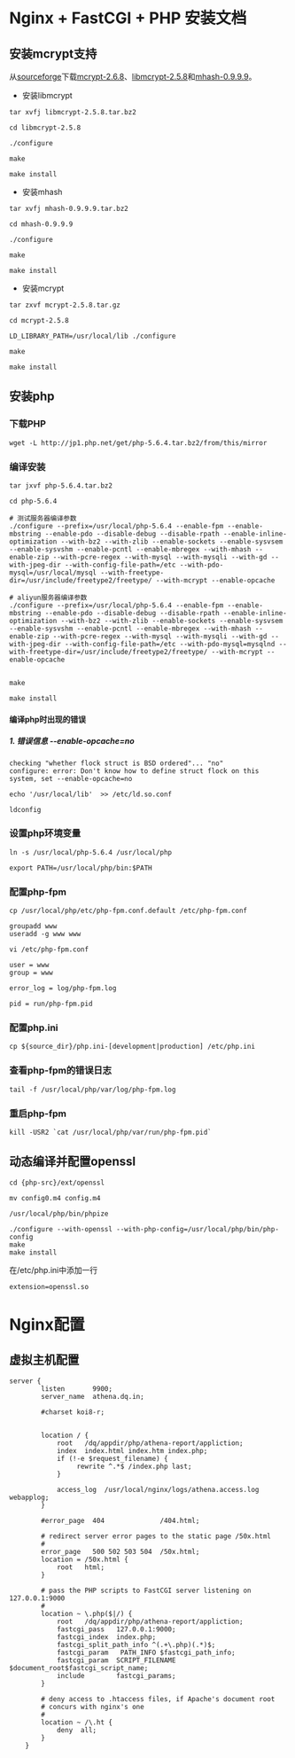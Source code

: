 # Nginx + FastCGI + PHP 安装文档

## 安装mcrypt支持


从[sourceforge](http://sourceforge.net/)下载[mcrypt-2.6.8](http://sourceforge.net/projects/mcrypt/files/MCrypt/2.6.8/)、[libmcrypt-2.5.8](http://sourceforge.net/projects/mcrypt/files/Libmcrypt/2.5.8/)和[mhash-0.9.9.9](http://sourceforge.net/projects/mhash/files/mhash/0.9.9.9/)。

* 安装libmcrypt

```
tar xvfj libmcrypt-2.5.8.tar.bz2 

cd libmcrypt-2.5.8

./configure

make 

make install
```

* 安装mhash

```
tar xvfj mhash-0.9.9.9.tar.bz2

cd mhash-0.9.9.9

./configure

make 

make install
```

* 安装mcrypt

```
tar zxvf mcrypt-2.5.8.tar.gz

cd mcrypt-2.5.8

LD_LIBRARY_PATH=/usr/local/lib ./configure

make

make install
```

## 安装php

### 下载PHP

```
wget -L http://jp1.php.net/get/php-5.6.4.tar.bz2/from/this/mirror
```

### 编译安装

```
tar jxvf php-5.6.4.tar.bz2 

cd php-5.6.4 

# 测试服务器编译参数
./configure --prefix=/usr/local/php-5.6.4 --enable-fpm --enable-mbstring --enable-pdo --disable-debug --disable-rpath --enable-inline-optimization --with-bz2 --with-zlib --enable-sockets --enable-sysvsem --enable-sysvshm --enable-pcntl --enable-mbregex --with-mhash --enable-zip --with-pcre-regex --with-mysql --with-mysqli --with-gd --with-jpeg-dir --with-config-file-path=/etc --with-pdo-mysql=/usr/local/mysql --with-freetype-dir=/usr/include/freetype2/freetype/ --with-mcrypt --enable-opcache

# aliyun服务器编译参数
./configure --prefix=/usr/local/php-5.6.4 --enable-fpm --enable-mbstring --enable-pdo --disable-debug --disable-rpath --enable-inline-optimization --with-bz2 --with-zlib --enable-sockets --enable-sysvsem --enable-sysvshm --enable-pcntl --enable-mbregex --with-mhash --enable-zip --with-pcre-regex --with-mysql --with-mysqli --with-gd --with-jpeg-dir --with-config-file-path=/etc --with-pdo-mysql=mysqlnd --with-freetype-dir=/usr/include/freetype2/freetype/ --with-mcrypt --enable-opcache


make 

make install
```

#### 编译php时出现的错误
##### 1. 错误信息 --enable-opcache=no
```
checking "whether flock struct is BSD ordered"... "no"
configure: error: Don't know how to define struct flock on this system, set --enable-opcache=no
```

```
echo '/usr/local/lib'  >> /etc/ld.so.conf

ldconfig
```

### 设置php环境变量

```
ln -s /usr/local/php-5.6.4 /usr/local/php

export PATH=/usr/local/php/bin:$PATH
```

### 配置php-fpm
```
cp /usr/local/php/etc/php-fpm.conf.default /etc/php-fpm.conf

groupadd www
useradd -g www www
```

```
vi /etc/php-fpm.conf

user = www
group = www

error_log = log/php-fpm.log

pid = run/php-fpm.pid

```

### 配置php.ini
```
cp ${source_dir}/php.ini-[development|production] /etc/php.ini
```

### 查看php-fpm的错误日志
```
tail -f /usr/local/php/var/log/php-fpm.log
```

### 重启php-fpm
```
kill -USR2 `cat /usr/local/php/var/run/php-fpm.pid`
```


## 动态编译并配置openssl

```
cd {php-src}/ext/openssl

mv config0.m4 config.m4

/usr/local/php/bin/phpize

./configure --with-openssl --with-php-config=/usr/local/php/bin/php-config
make
make install
```

在/etc/php.ini中添加一行

```
extension=openssl.so
```


# Nginx配置


## 虚拟主机配置
```
server {
        listen       9900;
        server_name  athena.dq.in;

        #charset koi8-r;


        location / {
            root   /dq/appdir/php/athena-report/appliction;
            index  index.html index.htm index.php;
            if (!-e $request_filename) {
                 rewrite ^.*$ /index.php last;
            }

            access_log  /usr/local/nginx/logs/athena.access.log  webapplog;
        }

        #error_page  404              /404.html;

        # redirect server error pages to the static page /50x.html
        #
        error_page   500 502 503 504  /50x.html;
        location = /50x.html {
            root   html;
        }

        # pass the PHP scripts to FastCGI server listening on 127.0.0.1:9000
        #
        location ~ \.php($|/) {
            root   /dq/appdir/php/athena-report/appliction;
            fastcgi_pass   127.0.0.1:9000;
            fastcgi_index  index.php;
            fastcgi_split_path_info ^(.+\.php)(.*)$;
            fastcgi_param   PATH_INFO $fastcgi_path_info;
            fastcgi_param  SCRIPT_FILENAME  $document_root$fastcgi_script_name;
            include        fastcgi_params;
        }

        # deny access to .htaccess files, if Apache's document root
        # concurs with nginx's one
        #
        location ~ /\.ht {
            deny  all;
        }
    }
```